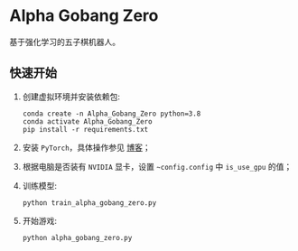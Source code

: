 # Alpha Gobang Zero
基于强化学习的五子棋机器人。

## 快速开始
1. 创建虚拟环境并安装依赖包:

    ```shell
    conda create -n Alpha_Gobang_Zero python=3.8
    conda activate Alpha_Gobang_Zero
    pip install -r requirements.txt
    ```

2. 安装 `PyTorch`，具体操作参见 [博客](https://blog.csdn.net/qq_23013309/article/details/103965619)；

3. 根据电脑是否装有 `NVIDIA` 显卡，设置 `~config.config` 中 `is_use_gpu` 的值；

4. 训练模型:

    ```shell
    python train_alpha_gobang_zero.py
    ```

5. 开始游戏:

    ```shell
    python alpha_gobang_zero.py
    ```
